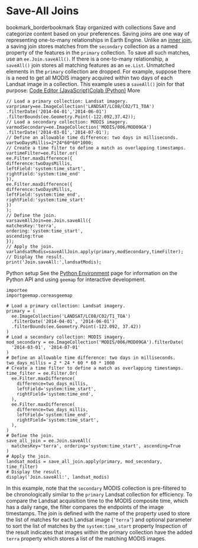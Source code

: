  
#  Save-All Joins 
bookmark_borderbookmark Stay organized with collections  Save and categorize content based on your preferences. 
Saving joins are one way of representing one-to-many relationships in Earth Engine. Unlike an [inner join](https://developers.google.com/earth-engine/guides/joins_inner), a saving join stores matches from the `secondary` collection as a named property of the features in the `primary` collection. To save all such matches, use an `ee.Join.saveAll()`. If there is a one-to-many relationship, a `saveAll()` join stores all matching features as an `ee.List`. Unmatched elements in the `primary` collection are dropped. For example, suppose there is a need to get all MODIS imagery acquired within two days of each Landsat image in a collection. This example uses a `saveAll()` join for that purpose:
[Code Editor (JavaScript)](https://developers.google.com/earth-engine/guides/joins_save_all#code-editor-javascript-sample)[Colab (Python)](https://developers.google.com/earth-engine/guides/joins_save_all#colab-python-sample) More
```
// Load a primary collection: Landsat imagery.
varprimary=ee.ImageCollection('LANDSAT/LC08/C02/T1_TOA')
.filterDate('2014-04-01','2014-06-01')
.filterBounds(ee.Geometry.Point(-122.092,37.42));
// Load a secondary collection: MODIS imagery.
varmodSecondary=ee.ImageCollection('MODIS/006/MOD09GA')
.filterDate('2014-03-01','2014-07-01');
// Define an allowable time difference: two days in milliseconds.
vartwoDaysMillis=2*24*60*60*1000;
// Create a time filter to define a match as overlapping timestamps.
vartimeFilter=ee.Filter.or(
ee.Filter.maxDifference({
difference:twoDaysMillis,
leftField:'system:time_start',
rightField:'system:time_end'
}),
ee.Filter.maxDifference({
difference:twoDaysMillis,
leftField:'system:time_end',
rightField:'system:time_start'
})
);
// Define the join.
varsaveAllJoin=ee.Join.saveAll({
matchesKey:'terra',
ordering:'system:time_start',
ascending:true
});
// Apply the join.
varlandsatModis=saveAllJoin.apply(primary,modSecondary,timeFilter);
// Display the result.
print('Join.saveAll:',landsatModis);
```
Python setup
See the [ Python Environment](https://developers.google.com/earth-engine/guides/python_install) page for information on the Python API and using `geemap` for interactive development.
```
importee
importgeemap.coreasgeemap
```
```
# Load a primary collection: Landsat imagery.
primary = (
  ee.ImageCollection('LANDSAT/LC08/C02/T1_TOA')
  .filterDate('2014-04-01', '2014-06-01')
  .filterBounds(ee.Geometry.Point(-122.092, 37.42))
)
# Load a secondary collection: MODIS imagery.
mod_secondary = ee.ImageCollection('MODIS/006/MOD09GA').filterDate(
  '2014-03-01', '2014-07-01'
)
# Define an allowable time difference: two days in milliseconds.
two_days_millis = 2 * 24 * 60 * 60 * 1000
# Create a time filter to define a match as overlapping timestamps.
time_filter = ee.Filter.Or(
  ee.Filter.maxDifference(
    difference=two_days_millis,
    leftField='system:time_start',
    rightField='system:time_end',
  ),
  ee.Filter.maxDifference(
    difference=two_days_millis,
    leftField='system:time_end',
    rightField='system:time_start',
  ),
)
# Define the join.
save_all_join = ee.Join.saveAll(
  matchesKey='terra', ordering='system:time_start', ascending=True
)
# Apply the join.
landsat_modis = save_all_join.apply(primary, mod_secondary, time_filter)
# Display the result.
display('Join.saveAll:', landsat_modis)
```

In this example, note that the `secondary` MODIS collection is pre-filtered to be chronologically similar to the `primary` Landsat collection for efficiency. To compare the Landsat acquisition time to the MODIS composite time, which has a daily range, the filter compares the endpoints of the image timestamps. The join is defined with the name of the property used to store the list of matches for each Landsat image (`‘terra’`) and optional parameter to sort the list of matches by the `system:time_start` property
Inspection of the result indicates that images within the primary collection have the added `terra` property which stores a list of the matching MODIS images.

